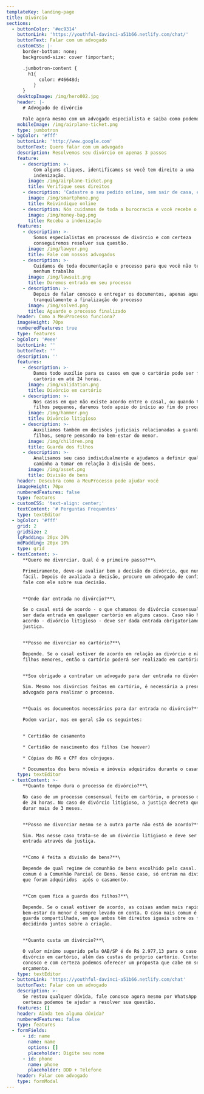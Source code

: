 ```yaml
---
templateKey: landing-page
title: Divórcio
sections:
  - buttonColor: '#ec9314'
    buttonLink: 'https://youthful-davinci-a51b66.netlify.com/chat/'
    buttonText: Falar com um advogado
    customCSS: |-
      border-bottom: none;
      background-size: cover !important;

      .jumbotron-content {
        h1{
            color: #46648d;
          }
      }
    desktopImage: /img/hero002.jpg
    header: |-
      # Advogado de divórcio

      Fale agora mesmo com um advogado especialista e saiba como podemos ajudar
    mobileImage: /img/airplane-ticket.png
    type: jumbotron
  - bgColor: '#fff'
    buttonLink: 'http://www.google.com'
    buttonText: Quero falar com um advogado
    description: Resolvemos seu divórcio em apenas 3 passos
    feature:
      - description: >-
          Com alguns cliques, identificamos se você tem direito a uma
          indenização.
        image: /img/airplane-ticket.png
        title: Verifique seus direitos
      - description: 'Cadastre o seu pedido online, sem sair de casa, em apenas 5 minutos.'
        image: /img/smartphone.png
        title: Reivindique online
      - description: Nós cuidamos de toda a burocracia e você recebe o seu dinheiro.
        image: /img/money-bag.png
        title: Receba a indenização
    features:
      - description: >-
          Somos especialistas em processos de divórcio e com certeza
          conseguiremos resolver sua questão.
        image: /img/lawyer.png
        title: Fale com nossos advogados
      - description: >-
          Cuidamos de toda documentação e processo para que você não tenha
          nenhum trabalho
        image: /img/lawsuit.png
        title: Daremos entrada em seu processo
      - description: >-
          Depois de falar conosco e entregar os documentos, apenas aguarde
          tranquilamente a finalização do processo
        image: /img/solved.png
        title: Aguarde o processo finalizado
    header: Como a MeuProcesso funciona?
    imageHeight: 70px
    numberedFeatures: true
    type: features
  - bgColor: '#eee'
    buttonLink: ''
    buttonText: ''
    description: ''
    features:
      - description: >-
          Damos todo auxílio para os casos em que o cartório pode ser feito em
          cartório em até 24 horas.
        image: /img/validation.png
        title: Divórcio em cartório
      - description: >-
          Nos casos em que não existe acordo entre o casal, ou quando temos
          filhos pequenos, daremos todo apoio do início ao fim do processo.
        image: /img/hammer.png
        title: Divórcio litigioso
      - description: >-
          Auxiliamos também em decisões judiciais relacionadas a guarda de
          filhos, sempre pensando no bem-estar do menor.
        image: /img/children.png
        title: Guarda dos filhos
      - description: >-
          Analisamos seu caso individualmente e ajudamos a definir qual o melhor
          caminho a tomar em relação à divisão de bens.
        image: /img/asset.png
        title: Divisão de bens
    header: Descubra como a MeuProcesso pode ajudar você
    imageHeight: 70px
    numberedFeatures: false
    type: features
  - customCSS: 'text-align: center;'
    textContent: '# Perguntas Frequentes'
    type: textEditor
  - bgColor: '#fff'
    grid: 2
    gridSize: 2
    lgPadding: 20px 20%
    mdPadding: 20px 10%
    type: grid
  - textContent: >-
      **Quero me divorciar. Qual é o primeiro passo?**\

      Primeiramente, deve-se avaliar bem a decisão do divórcio, que nunca é
      fácil. Depois de avaliada a decisão, procure um advogado de confiança e
      fale com ele sobre sua decisão.


      **Onde dar entrada no divórcio?**\

      Se o casal está de acordo - o que chamamos de divórcio consensual - pode
      ser dada entrada em qualquer cartório em alguns casos. Caso não haja
      acordo - divórcio litigioso - deve ser dada entrada obrigatoriamente na
      justiça.


      **Posso me divorciar no cartório?**\

      Depende. Se o casal estiver de acordo em relação ao divórcio e não tiverem
      filhos menores, então o cartório poderá ser realizado em cartório.


      **Sou obrigado a contratar um advogado para dar entrada no divórcio?**\

      Sim. Mesmo nos divórcios feitos em cartório, é necessária a presença de um
      advogado para realizar o processo.


      **Quais os documentos necessários para dar entrada no divórcio?**\

      Podem variar, mas em geral são os seguintes:


      * Certidão de casamento

      * Certidão de nascimento dos filhos (se houver)

      * Cópias do RG e CPF dos cônjuges.

      * Documentos dos bens móveis e imóveis adquiridos durante o casamento
    type: textEditor
  - textContent: >-
      **Quanto tempo dura o processo de divórcio?**\

      No caso de um processo consensual feito em cartório, o processo dura cerca
      de 24 horas. No caso de divórcio litigioso, a justiça decreta que não pode
      durar mais de 3 meses.


      **Posso me divorciar mesmo se a outra parte não está de acordo?**\

      Sim. Mas nesse caso trata-se de um divórcio litigioso e deve ser dada
      entrada através da justiça.


      **Como é feita a divisão de bens?**\

      Depende de qual regime de comunhão de bens escolhido pelo casal. O mais
      comum é a Comunhão Parcial de Bens. Nesse caso, só entram na divisão bens
      que foram adquiridos  após o casamento.


      **Com quem fica a guarda dos filhos?**\

      Depende. Se o casal estiver de acordo, as coisas andam mais rapidamente. O
      bem-estar do menor é sempre levado em conta. O caso mais comum é o de
      guarda compartilhada, em que ambos têm direitos iguais sobre os filhos,
      decidindo juntos sobre a criação.


      **Quanto custa um divórcio?**\

      O valor mínimo sugerido pela OAB/SP é de R$ 2.977,13 para o caso de
      divórcio em cartório, além das custas do próprio cartório. Contudo, fale
      conosco e com certeza podemos oferecer um proposta que cabe em seu
      orçamento.
    type: textEditor
  - buttonLink: 'https://youthful-davinci-a51b66.netlify.com/chat'
    buttonText: Falar com um advogado
    description: >-
      Se restou qualquer dúvida, fale conosco agora mesmo por WhatsApp e com
      certeza podemos te ajudar a resolver sua questão.
    features: []
    header: Ainda tem alguma dúvida?
    numberedFeatures: false
    type: features
  - formFields:
      - id: name
        name: name
        options: []
        placeholder: Digite seu nome
      - id: phone
        name: phone
        placeholder: DDD + Telefone
    header: Falar com advogado
    type: formModal
---
```



